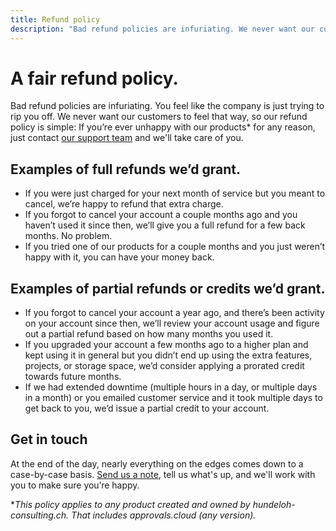 ```yaml
---
title: Refund policy
description: "Bad refund policies are infuriating. We never want our customers to feel that way, so our refund policy is simple: If you're ever unhappy with our products for any reason, we'll take care of you."
---
```


# A fair refund policy.

Bad refund policies are infuriating. You feel like the company is just trying to rip you off. We never want our customers to feel that way, so our refund policy is simple: If you’re ever unhappy with our products* for any reason, just contact [our support team]({{contacts.support}}) and we'll take care of you.

## Examples of full refunds we’d grant.

* If you were just charged for your next month of service but you meant to cancel, we’re happy to refund that extra charge.
* If you forgot to cancel your account a couple months ago and you haven’t used it since then, we’ll give you a full refund for a few back months. No problem.
* If you tried one of our products for a couple months and you just weren’t happy with it, you can have your money back.

## Examples of partial refunds or credits we’d grant.

* If you forgot to cancel your account a year ago, and there’s been activity on your account since then, we’ll review your account usage and figure out a partial refund based on how many months you used it.
* If you upgraded your account a few months ago to a higher plan and kept using it in general but you didn’t end up using the extra features, projects, or storage space, we’d consider applying a prorated credit towards future months.
* If we had extended downtime (multiple hours in a day, or multiple days in a month) or you emailed customer service and it took multiple days to get back to you, we’d issue a partial credit to your account.

## Get in touch

At the end of the day, nearly everything on the edges comes down to a case-by-case basis. [Send us a note]({{contacts.support}}), tell us what's up, and we'll work with you to make sure you’re happy.

**This policy applies to any product created and owned by hundeloh-consulting.ch. That includes approvals.cloud (any version).*
